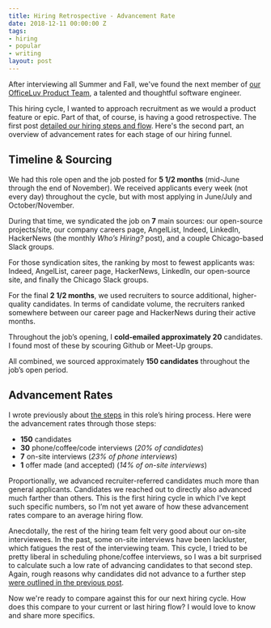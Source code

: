 ```yaml
---
title: Hiring Retrospective - Advancement Rate
date: 2018-12-11 00:00:00 Z
tags:
- hiring
- popular
- writing
layout: post
---
```


After interviewing all Summer and Fall, we've found the next member of [our OfficeLuv Product Team][0], a talented and thoughtful software engineer.

This hiring cycle, I wanted to approach recruitment as we would a product feature or epic. Part of that, of course, is having a good retrospective. The first post [detailed our hiring steps and flow][1]. Here's the second part, an overview of advancement rates for each stage of our hiring funnel.

## Timeline & Sourcing

We had this role open and the job posted for **5 1/2 months** (mid-June through the end of November). We received applicants every week (not every day) throughout the cycle, but with most applying in June/July and October/November.

During that time, we syndicated the job on **7** main sources: our open-source projects/site, our company careers page, AngelList, Indeed, LinkedIn, HackerNews (the monthly _Who’s Hiring?_ post), and a couple Chicago-based Slack groups.

For those syndication sites, the ranking by most to fewest applicants was: Indeed, AngelList, career page, HackerNews, LinkedIn, our open-source site, and finally the Chicago Slack groups.

For the final **2 1/2 months**, we used recruiters to source additional, higher-quality candidates. In terms of candidate volume, the recruiters ranked somewhere between our career page and HackerNews during their active months.

Throughout the job’s opening, I **cold-emailed approximately 20** candidates. I found most of these by scouring Github or Meet-Up groups.

All combined, we sourced approximately **150 candidates** throughout the job’s open period.

## Advancement Rates

I wrote previously about [the steps][1] in this role’s hiring process. Here were the advancement rates through those steps:

- **150** candidates
- **30** phone/coffee/code interviews (_20% of candidates_)
- **7** on-site interviews (_23% of phone interviews_)
- **1** offer made (and accepted) (_14% of on-site interviews_)

Proportionally, we advanced recruiter-referred candidates much more than general applicants. Candidates we reached out to directly also advanced much farther than others. This is the first hiring cycle in which I've kept such specific numbers, so I’m not yet aware of how these advancement rates compare to an average hiring flow.

Anecdotally, the rest of the hiring team felt very good about our on-site interviewees. In the past, some on-site interviews have been lackluster, which fatigues the rest of the interviewing team. This cycle, I tried to be pretty liberal in scheduling phone/coffee interviews, so I was a bit surprised to calculate such a low rate of advancing candidates to that second step. Again, rough reasons why candidates did not advance to a further step [were outlined in the previous post][1].

Now we're ready to compare against this for our next hiring cycle. How does this compare to your current or last hiring flow? I would love to know and share more specifics.

[0]: https://officeluv.github.io
[1]: https://www.andjosh.com/2018/12/10/hiring-interview-steps/
